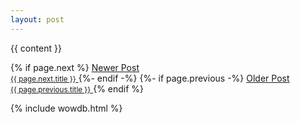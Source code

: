 ```yaml
---
layout: post
---
```

{{ content }}

<div class="post-nav-links">
  {% if page.next %}
  <a class="post-nav-link post-nav-link-next" href="{{ page.next.url }}">
    <span class="text">Newer Post</span><br/>
    <small>{{ page.next.title }}</small>
  </a>
  {%- endif -%}
  {%- if page.previous -%}
  <a class="post-nav-link post-nav-link-previous" href="{{ page.previous.url }}">
    <span class="text">Older Post</span><br/>
    <small>{{ page.previous.title }}</small>
  </a>
  {% endif %}
</div>

{% include wowdb.html %}
